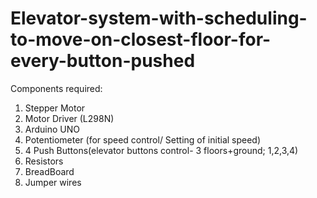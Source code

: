 # Elevator-system-with-scheduling-to-move-on-closest-floor-for-every-button-pushed

Components required:   
1. Stepper Motor     
2. Motor Driver (L298N)                
3. Arduino UNO      
4. Potentiometer (for speed control/ Setting of initial speed)       
5. 4 Push Buttons(elevator buttons control- 3 floors+ground; 1,2,3,4)        
6. Resistors     
7. BreadBoard          
8. Jumper wires      

